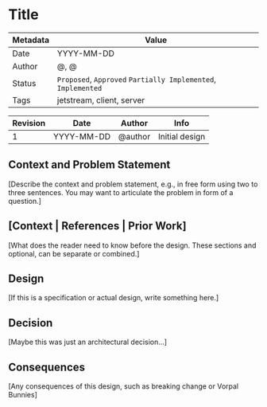 # Title

|Metadata|Value|
|--------|-----|
|Date    |YYYY-MM-DD|
|Author  |@<github user>, @<github user>|
|Status  |`Proposed`, `Approved` `Partially Implemented`, `Implemented`|
|Tags    |jetstream, client, server|

|Revision|Date|Author|Info|
 |--------|----|------|----|
 |1       |YYYY-MM-DD|@author|Initial design|

## Context and Problem Statement

[Describe the context and problem statement, e.g., in free form using two to three sentences. You may want to articulate the problem in form of a question.]

## [Context | References | Prior Work]

[What does the reader need to know before the design. These sections and optional, can be separate or combined.]

## Design

[If this is a specification or actual design, write something here.]

## Decision

[Maybe this was just an architectural decision...]

## Consequences

[Any consequences of this design, such as breaking change or Vorpal Bunnies]
